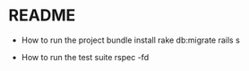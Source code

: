 # README

* How to run the project
  bundle install
  rake db:migrate
  rails s
  
* How to run the test suite
  rspec -fd
